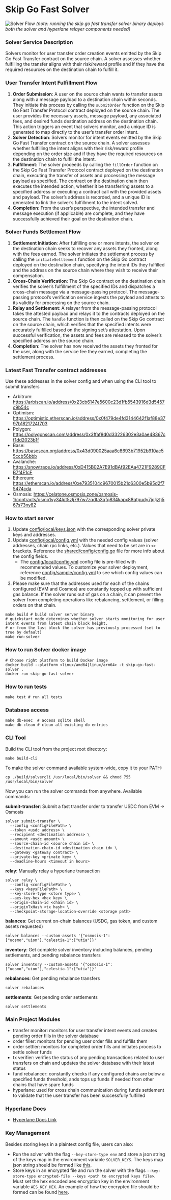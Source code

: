 # Skip Go Fast Solver

![Solver Flow](./img/solver_flow.png)
_(note: running the skip go fast transfer solver binary deploys both the solver and hyperlane relayer components needed)_

### Solver Service Description

Solvers monitor for user transfer order creation events emitted by the Skip Go Fast Transfer contract on the source chain. A solver assesses whether fulfilling the transfer aligns with their
risk/reward profile and if they have the required resources on the destination chain to fulfill it.

### User Transfer Intent Fulfillment Flow

1. **Order Submission**: A user on the source chain wants to transfer assets along with a message payload to a destination chain within seconds. They initiate this process by calling the `submitOrder` function on the
   Skip Go Fast Transfer Protocol contract deployed on the source chain. The user provides the necessary assets, message payload, any associated fees, and desired funds destination address on the destination chain. This action
   triggers an event that solvers monitor, and a unique ID is generated to map directly to the user’s transfer order intent.
2. **Solver Detection**: Solvers monitor for intent events emitted by the Skip Go Fast Transfer contract on the source chain. A solver assesses whether fulfilling the intent aligns with their
   risk/reward profile depending on the order size and if they have the required resources on the destination chain to fulfill the intent.
3. **Fulfillment**: The solver proceeds by calling the `fillOrder` function on the Skip Go Fast Transfer Protocol contract deployed on the destination chain, executing the transfer of assets and processing the message payload
   as specified. The contract on the destination chain then executes the intended action, whether it be transferring assets to a specified address or executing a contract call with the provided assets and payload. The solver’s
   address is recorded, and a unique ID is generated to link the solver’s fulfillment to the intent solved.
4. **Completion**: From the user’s perspective, the intended transfer and message execution (if applicable) are complete, and they have successfully achieved their goal on the destination chain.

### Solver Funds Settlement Flow

1. **Settlement Initiation**: After fulfilling one or more intents, the solver on the destination chain seeks to recover any assets they fronted, along with the fees earned. The solver initiates the settlement process by
   calling the `initiateSettlement` function on the Skip Go contract deployed on the destination chain, specifying the intent IDs they fulfilled and the address on the source chain where they wish to receive their compensation.
2. **Cross-Chain Verification**: The Skip Go contract on the destination chain verifies the solver’s fulfillment of the specified IDs and dispatches a cross-chain message via a message-passing protocol. The message-passing
   protocol’s verification service ingests the payload and attests to its validity for processing on the source chain.
3. **Relay and Settlement**: A relayer from the message-passing protocol takes the attested payload and relays it to the contracts deployed on the source chain. The `handle` function is then called on the Skip Go contract
   on the source chain, which verifies that the specified intents were accurately fulfilled based on the signing set’s attestation. Upon successful verification, the assets and fees are released to the solver’s specified
   address on the source chain.
4. **Completion**: The solver has now received the assets they fronted for the user, along with the service fee they earned, completing the settlement process.

### Latest Fast Transfer contract addresses

Use these addresses in the solver config and when using the CLI tool to submit transfers

- Arbitrum: https://arbiscan.io/address/0x23cb6147e5600c23d1fb5543916d3d5457c9b54c
- Optimism: https://optimistic.etherscan.io/address/0x0f479de4fd3144642f1af88e3797b1821724f703
- Polygon: https://polygonscan.com/address/0x3ffaf8d0d33226302e3a0ae48367cf1dd2023b1f
- Base: https://basescan.org/address/0x43d090025aaa6c8693b71952b910ac55ccb56bbb
- Avalanche: https://snowtrace.io/address/0xD415B02A7E91dBAf92EAa4721F9289CFB7f4E1cF
- Ethereum: https://etherscan.io/address/0xe7935104c9670015b21c6300e5b95d2f75474cda
- Osmosis: https://celatone.osmosis.zone/osmosis-1/contracts/osmo1vy34lpt5zlj797w7zqdta3qfq834kapx88qtgudy7jgljztj567s73ny82

### How to start server

1. Update [config/local/keys.json](config/local/keys.json) with the corresponding solver private keys and addresses.
2. Update [config/local/config.yml](config/local/config.yml) with the needed config values (solver addresses, chain rpc links, etc.). Values that need to be set are in `<>` brackets. Reference the [shared/config/config.go](shared/config/config.go) file for more info about the config fields.
   - The [config/local/config.yml](config/local/config.yml) config file is pre-filled with recommended values. To customize your solver deployment, reference [config/sample/config.yml](config/sample/config.yml) to see which config values can be modified.
3. Please make sure that the addresses used for each of the chains configured (EVM and Cosmos) are constantly topped up with sufficient gas balance. If the solver runs out of gas on a chain, it can prevent
   the solver from completing operations like rebalancing, settlement, or filling orders on that chain.

```shell
make build # build solver server binary
# quickstart mode determines whether solver starts monitoring for user intent events from latest chain block height,
# or from the last block the solver has previously processed (set to true by default)
make run-solver
```

### How to run Solver docker image

```shell
# Choose right platform to build Docker image
docker build --platform <linux/amd64|linux/arm64> -t skip-go-fast-solver .
docker run skip-go-fast-solver
```

### How to run tests

```shell
make test # run all tests
```

### Database access

```shell
make db-exec  # access sqlite shell
make db-clean # clean all existing db entries
```

### CLI Tool

Build the CLI tool from the project root directory:

```shell
make build-cli
```

To make the solver command available system-wide, copy it to your PATH:

```shell
cp ./build/solvercli /usr/local/bin/solver && chmod 755 /usr/local/bin/solver
```

Now you can run the solver commands from anywhere. Available commands:

**submit-transfer**: Submit a fast transfer order to transfer USDC from EVM -> Osmosis

```shell
solver submit-transfer \
  --config <configFilePath> \
  --token <usdc address> \
  --recipient <destination address> \
  --amount <usdc amount> \
  --source-chain-id <source chain id> \
  --destination-chain-id <destination chain id> \
  --gateway <gateway contract> \
  --private-key <private key> \
  --deadline-hours <timeout in hours>
```

**relay**: Manually relay a hyperlane transaction

```shell
solver relay \
  --config <configFilePath> \
  --keys <keysFilePath> \
  --key-store-type <store type> \
  --aes-key-hex <hex key> \
  --origin-chain-id <chain id> \
  --originTxHash <tx hash> \
  --checkpoint-storage-location-override <storage path>
```

**balances**: Get current on-chain balances (USDC, gas token, and custom assets requested)

```shell
solver balances --custom-assets '{"osmosis-1":["uosmo","uion"],"celestia-1":["utia"]}'
```

**inventory**: Get complete solver inventory including balances, pending settlements, and pending rebalance transfers

```shell
solver inventory --custom-assets '{"osmosis-1":["uosmo","uion"],"celestia-1":["utia"]}'
```

**rebalances**: Get pending rebalance transfers

```shell
solver rebalances
```

**settlements**: Get pending order settlements

```shell
solver settlements
```

### Main Project Modules

- transfer monitor: monitors for user transfer intent events and creates pending order fills in the solver database
- order filler: monitors for pending user order fills and fulfills them
- order settler: monitors for completed order fills and initiates process to settle solver funds
- tx verifier: verifies the status of any pending transactions related to user transfers on chain and updates the solver database
  with their latest status
- fund rebalancer: constantly checks if any configured chains are below a specified funds threshold, ands tops up funds if needed
  from other chains that have spare funds
- hyperlane: used for cross chain communication during funds settlement to validate that the user transfer has been successfully fulfilled

### Hyperlane Docs

- [Hyperlane Docs Link](https://docs.hyperlane.xyz/)

### Key Management

Besides storing keys in a plaintext config file, users can also:

- Run the solver with the flag `--key-store-type env` and store a json string of the keys map in the environment variable `SOLVER_KEYS`.
  The keys map json string should be formed like [this](config/local/keys.json).
- Store keys in an encrypted file and run the solver with the flags `--key-store-type encrypted-file --keys <path to encrypted keys file>`.
  Must set the hex encoded aes encryption key in the environment variable `AES_KEY_HEX`.
  An example of how the encrypted file should be formed can be found [here](examples/encrypted_key_store/main.go).
